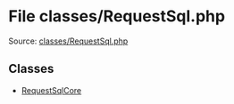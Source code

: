File classes/RequestSql.php
=========

Source: [classes/RequestSql.php](https://github.com/PrestaShop/PrestaShop/blob/1.5.6.3/classes/RequestSql.php)


Classes
-------

* [RequestSqlCore](class.RequestSqlCore.md)


